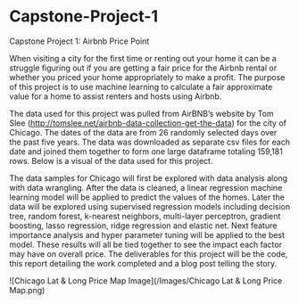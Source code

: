 # Capstone-Project-1

Capstone Project 1: Airbnb Price Point

When visiting a city for the first time or renting out your home it can be a struggle figuring out if you are getting a fair price for the Airbnb rental or whether you priced your home appropriately to make a profit. The purpose of this project is to use machine learning to calculate a fair approximate value for a home to assist renters and hosts using Airbnb. 

The data used for this project was pulled from AirBNB’s website by Tom Slee (http://tomslee.net/airbnb-data-collection-get-the-data) for the city of Chicago. The dates of the data are from 26 randomly selected days over the past five years. The data was downloaded as separate csv files for each date and joined them together to form one large dataframe totaling 159,181 rows. Below is a visual of the data used for this project. 

The data samples for Chicago will first be explored with data analysis along with data wrangling. After the data is cleaned, a linear regression machine learning model will be applied to predict the values of the homes. Later the data will be explored using supervised regression models including decision tree, random forest, k-nearest neighbors, multi-layer perceptron, gradient boosting, lasso regression, ridge regression and elastic net. Next feature importance analysis and hyper parameter tuning will be applied to the best model. These results will all be tied together to see the impact each factor may have on overall price. The deliverables for this project will be the code, this report detailing the work completed and a blog post telling the story.

![Chicago Lat & Long Price Map Image](/Images/Chicago Lat & Long Price Map.png)
